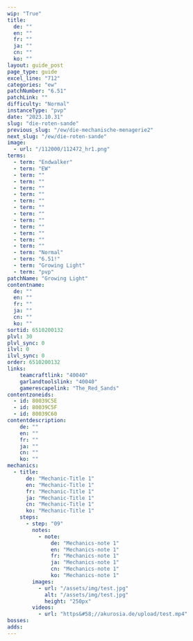 ```yaml
---
wip: "True"
title:
  de: ""
  en: ""
  fr: ""
  ja: ""
  cn: ""
  ko: ""
layout: guide_post
page_type: guide
excel_line: "712"
categories: "ew"
patchNumber: "6.51"
patchLink: ""
difficulty: "Normal"
instanceType: "pvp"
date: "2023.10.31"
slug: "die-roten-sande"
previous_slug: "/ew/die-mechanische-menagerie2"
next_slug: "/ew/die-roten-sande"
image:
  - url: "/112000/112472_hr1.png"
terms:
  - term: "Endwalker"
  - term: "EW"
  - term: ""
  - term: ""
  - term: ""
  - term: ""
  - term: ""
  - term: ""
  - term: ""
  - term: ""
  - term: ""
  - term: ""
  - term: ""
  - term: ""
  - term: "Normal"
  - term: "6.51!"
  - term: "Growing Light"
  - term: "pvp"
patchName: "Growing Light"
contentname:
  de: ""
  en: ""
  fr: ""
  ja: ""
  cn: ""
  ko: ""
sortid: 6510200132
plvl: 30
plvl_sync: 0
ilvl: 0
ilvl_sync: 0
order: 6510200132
links:
    teamcraftlink: "40040"
    garlandtoolslink: "40040"
    gamerescapelink: "The_Red_Sands"
contentzoneids:
  - id: 80039C5E
  - id: 80039C5F
  - id: 80039C60
contentdescription:
    de: ""
    en: ""
    fr: ""
    ja: ""
    cn: ""
    ko: ""
mechanics:
  - title:
      de: "Mechanic-Title 1"
      en: "Mechanic-Title 1"
      fr: "Mechanic-Title 1"
      ja: "Mechanic-Title 1"
      cn: "Mechanic-Title 1"
      ko: "Mechanic-Title 1"
    steps:
      - step: "09"
        notes:
          - note:
              de: "Mechanics-note 1"
              en: "Mechanics-note 1"
              fr: "Mechanics-note 1"
              ja: "Mechanics-note 1"
              cn: "Mechanics-note 1"
              ko: "Mechanics-note 1"
        images:
          - url: "/assets/img/test.jpg"
            alt: "/assets/img/test.jpg"
            height: "250px"
        videos:
          - url: "https&#58;//akurosia.de/upload/test.mp4"
bosses:
adds:
---
```

